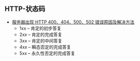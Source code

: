## HTTP-状态码
- [服务器出现 HTTP 400、404、500、502 错误原因及解决方法](https://blog.51cto.com/13293070/2051786)
    - 1xx – 肯定的初步答复
    - 2xx – 肯定的完成答复
    - 3xx – 肯定的中间答复
    - 4xx – 瞬态否定的完成答复
    - 5xx – 永久性否定的完成答复